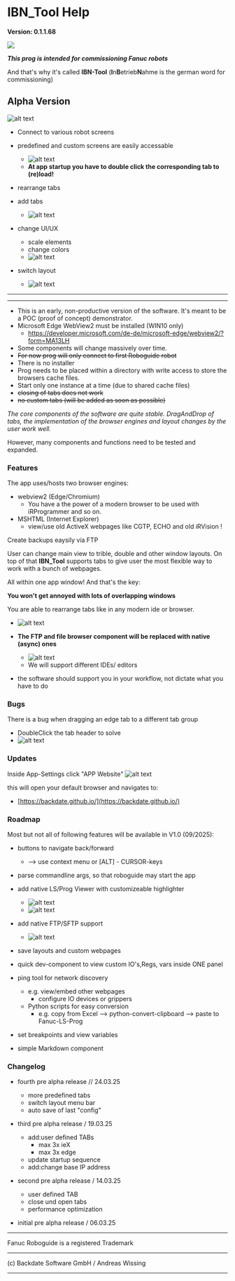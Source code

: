 # IBN_Tool Help

**Version: 0.1.1.68**

![](./img/fullLogo.png)


***This prog is intended for commissioning Fanuc robots***

And that's why it's called **IBN-Tool** (**I**n**B**etrieb**N**ahme is the german word for commissioning)

## Alpha Version

![alt text](./img/IBN-Tool.JPG)

- Connect to various robot screens
- predefined and custom screens are easily accessable
   - ![alt text](./img/InitialStart.gif)
   - **At app startup you have to double click the corresponding tab to (re)load!**

- rearrange tabs
- add tabs
   - ![alt text](./img/IBN-Tool_Tabs.gif)

- change UI/UX
   - scale elements
   - change colors
   - ![alt text](./img/IBN-Tool_AppSettings.gif)

- switch layout
   - ![alt text](img/Layout_Switching.PNG)

---
---

- This is an early, non-productive version of the software.
It's meant to be a POC (proof of concept) demonstrator.
- Microsoft Edge WebView2 must be installed (WIN10 only)
   - https://developer.microsoft.com/de-de/microsoft-edge/webview2/?form=MA13LH
- Some components will change massively over time.
- ~~For now prog will only connect to first Roboguide robot~~
- There is no installer
- Prog needs to be placed within a directory with write access to store the browsers cache files.
- Start only one instance at a time (due to shared cache files)
- ~~closing of tabs does not work~~
- ~~no custom tabs (will be added as soon as possible)~~

*The core components of the software are quite stable.
DragAndDrop of tabs, the implementation of the browser engines and layout changes by the user work well.*

However, many components and functions need to be tested and expanded.

### Features

The app uses/hosts two browser engines:
- webview2 (Edge/Chromium)
   - You have a the power of a modern browser to be used with iRProgrammer and so on.
- MSHTML (Internet Explorer)
   - view/use old ActiveX webpages like CGTP, ECHO and old iRVision !


Create backups eaysily via FTP

User can change main view to trible, double and other window layouts. On top of that **IBN_Tool** supports tabs to give user the most flexible way to work with a bunch of webpages.


All within one app window! And that's the key:

**You won't get annoyed with lots of overlapping windows**

You are able to rearrange tabs like in any modern ide or browser.

   - ![alt text](./img/simple_tabs_drag.gif)


- **The FTP and file browser component will be replaced with native (async) ones**

   - ![alt text](./img/UploadFTP1.gif)
   - We will support different IDEs/ editors
- the software should support you in your workflow, not dictate what you have to do

### Bugs
There is a bug when dragging an edge tab to a different tab group

- DoubleClick the tab header to solve
- ![alt text](./img/IBN-Tool_Bug_NoReload.gif)


### Updates
Inside App-Settings click "APP Website"
![alt text](./img/App_Settings_DoUpdate1.JPG)

this will open your default browser and navigates to:

- [https://backdate.github.io/](https://backdate.github.io/)

### Roadmap

Most but not all of following features will be available in V1.0 (09/2025):

- buttons to navigate back/forward
   - --> use context menu or [ALT] - CURSOR-keys
- parse commandline args, so that roboguide may start the app
- add native LS/Prog Viewer with customizeable highlighter
   - ![alt text](./img/native_Prog_viewer_1.gif)
   - ![alt text](./img/native_PR_viewer_1.gif)

- add native FTP/SFTP support
   - ![alt text](./img/native_FTP1.gif)
- save layouts and custom webpages
- quick dev-component to view custom IO's,Regs, vars inside ONE panel
- ping tool for network discovery
   - e.g. view/embed other webpages
      - configure IO devices or grippers
   - Python scripts for easy conversion
      - e.g. copy from Excel --> python-convert-clipboard --> paste to Fanuc-LS-Prog
- set breakpoints and view variables
- simple Markdown component

### Changelog
- fourth pre alpha release // 24.03.25
   - more predefined tabs
   - switch layout menu bar
   - auto save of last "config"

- third pre alpha release / 19.03.25
   - add:user defined TABs
      - max 3x ieX
      - max 3x edge
   - update startup sequence
   - add:change base IP address

- second pre alpha release / 14.03.25
   - user defined TAB
   - close und open tabs
   - performance optimization
- initial pre alpha release / 06.03.25

---

Fanuc Roboguide is a registered Trademark

---

   (c) Backdate Software GmbH / Andreas Wissing

---